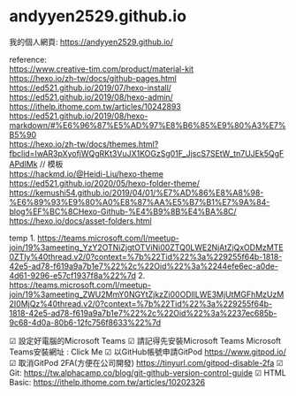 # andyyen2529.github.io
我的個人網頁: https://andyyen2529.github.io/


reference:  
https://www.creative-tim.com/product/material-kit  
https://hexo.io/zh-tw/docs/github-pages.html  
https://ed521.github.io/2019/07/hexo-install/  
https://ed521.github.io/2019/08/hexo-admin/  
https://ithelp.ithome.com.tw/articles/10242893  
https://ed521.github.io/2019/08/hexo-markdown/#%E6%96%87%E5%AD%97%E8%B6%85%E9%80%A3%E7%B5%90  
https://hexo.io/zh-tw/docs/themes.html?fbclid=IwAR3pXyofjWQgRKt3VuJX1KOGzSg01F_JjscS7SEtW_tn7UJEk5QgFAPdIMk  // 模板  
https://hackmd.io/@Heidi-Liu/hexo-theme  
https://ed521.github.io/2020/05/hexo-folder-theme/  
https://kemushi54.github.io/2019/04/01/%E7%AD%86%E8%A8%98-%E6%89%93%E9%80%A0%E8%87%AA%E5%B7%B1%E7%9A%84-blog%EF%BC%8CHexo-Github-%E4%B9%8B%E4%BA%8C/  
https://hexo.io/docs/asset-folders.html  


temp
1.
https://teams.microsoft.com/l/meetup-join/19%3ameeting_YzY2OTNiZjgtOTViNi00ZTQ0LWE2NjAtZjQxODMzMTE0ZTIy%40thread.v2/0?context=%7b%22Tid%22%3a%229255f64b-1818-42e5-ad78-f619a9a7b1e7%22%2c%22Oid%22%3a%2244efe6ec-a0de-4d61-9296-e57cf1937f8a%22%7d
2.
https://teams.microsoft.com/l/meetup-join/19%3ameeting_ZWU2MmY0NGYtZjkzZi00ODllLWE3MjUtMGFhMzUzM2I0MjQz%40thread.v2/0?context=%7b%22Tid%22%3a%229255f64b-1818-42e5-ad78-f619a9a7b1e7%22%2c%22Oid%22%3a%2237ec685b-9c68-4d0a-80b6-12fc756f8633%22%7d


☑ 設定好電腦的Microsoft Teams
☑ 請記得先安裝Microsoft Teams
             Microsoft Teams安裝網址 : Click Me
☑ 以GitHub帳號申請GitPod https://www.gitpod.io/
☑ 取消GitPod 2FA(方便在公司開發) https://tinyurl.com/gitpod-disable-2fa
☑  Git: https://tw.alphacamp.co/blog/git-github-version-control-guide
☑  HTML Basic: https://ithelp.ithome.com.tw/articles/10202326
